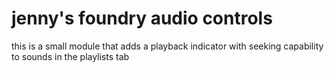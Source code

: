 # jenny's foundry audio controls
this is a small module that adds a playback indicator with seeking capability to sounds in the playlists tab